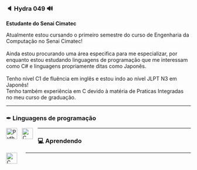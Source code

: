 ### 🔈 Hydra 049 🔊

**Estudante do Senai Cimatec**

Atualmente estou cursando o primeiro semestre do curso de Engenharia da Computação no Senai Cimatec! <br>
<br>
Ainda estou procurando uma área especifica para me especializar, por enquanto estou estudando linguagens de programação que me interessam como C# e linguagens propriamente ditas como Japonês. <br>
<br>
Tenho nível C1 de fluência em inglês e estou indo ao nível JLPT N3 em Japonês! <br>
Tenho também experiência em C devido à matéria de Praticas Integradas no meu curso de graduação. <br>


---

### ✒ Linguagens de programação 

<img align="left" alt="Python" width="30px" style="padding-right:10px;" src="https://cdn.jsdelivr.net/gh/devicons/devicon/icons/python/python-plain.svg" />
<img align="left" alt="C" width="30px" style="padding-right:10px;" src="https://cdn.jsdelivr.net/gh/devicons/devicon/icons/c/c-plain.svg" />

---

### 💻 Aprendendo 

<img align="left" alt="C" width="30px" style="padding-right:20px;" src="https://cdn.jsdelivr.net/gh/devicons/devicon/icons/csharp/csharp-plain.svg" />

---
